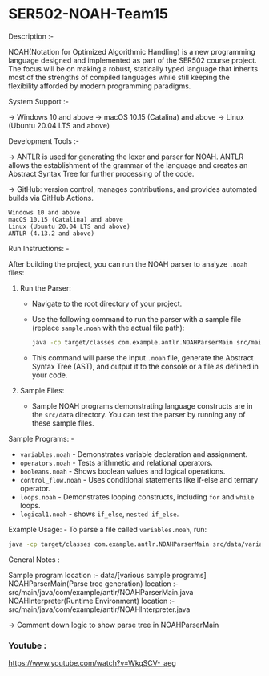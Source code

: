 # SER502-NOAH-Team15

Description :-

NOAH(Notation for Optimized Algorithmic Handling) is a new programming language designed and implemented as part of the SER502 course project. The focus will be on making a robust, statically typed language that inherits most of the strengths of compiled languages while still keeping the flexibility afforded by modern programming paradigms.

System Support :-

-> Windows 10 and above
-> macOS 10.15 (Catalina) and above
-> Linux (Ubuntu 20.04 LTS and above)

Development Tools :-

-> ANTLR is used for generating the lexer and parser for NOAH. ANTLR allows the establishment of the grammar of the language and creates an Abstract Syntax Tree for further processing of the code.

-> GitHub: version control, manages contributions, and provides automated builds via GitHub Actions.

    Windows 10 and above
    macOS 10.15 (Catalina) and above
    Linux (Ubuntu 20.04 LTS and above)
    ANTLR (4.13.2 and above)

Run Instructions: -

After building the project, you can run the NOAH parser to analyze `.noah` files:

1. Run the Parser:

   - Navigate to the root directory of your project.
   - Use the following command to run the parser with a sample file (replace `sample.noah` with the actual file path):

     ```bash
     java -cp target/classes com.example.antlr.NOAHParserMain src/main/resources/data/sample.noah
     ```

   - This command will parse the input `.noah` file, generate the Abstract Syntax Tree (AST), and output it to the console or a file as defined in your code.

2. Sample Files:
   - Sample NOAH programs demonstrating language constructs are in the `src/data` directory. You can test the parser by running any of these sample files.

Sample Programs: -

- `variables.noah` - Demonstrates variable declaration and assignment.
- `operators.noah` - Tests arithmetic and relational operators.
- `booleans.noah` - Shows boolean values and logical operations.
- `control_flow.noah` - Uses conditional statements like if-else and ternary operator.
- `loops.noah` - Demonstrates looping constructs, including `for` and `while` loops.
- `logical1.noah` - shows `if_else`, `nested if_else`.

Example Usage: -
To parse a file called `variables.noah`, run:

```bash
java -cp target/classes com.example.antlr.NOAHParserMain src/data/variables.noah
```

General Notes :

Sample program location :- data/[various sample programs]
NOAHParserMain(Parse tree generation) location :- src/main/java/com/example/antlr/NOAHParserMain.java
NOAHInterpreter(Runtime Environment) location :- src/main/java/com/example/antlr/NOAHInterpreter.java

-> Comment down logic to show parse tree in NOAHParserMain

### Youtube :

https://www.youtube.com/watch?v=WkqSCV-_aeg
